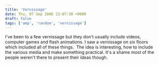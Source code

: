 ```yaml
---
title: 'Vernissage'
date: Thu, 07 Sep 2006 22:07:38 +0000
draft: false
tags: ['amp', 'random', 'vernissage']
---
```


I've been to a few vernissage but they don't usually include videos, computer games and flash animations. I saw a vernissage on six floors which included all of these things.  The idea is interesting, how to include the various media and make something practical. It's a shame most of the people weren't there to present their ideas though.